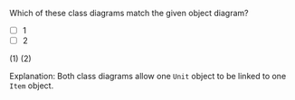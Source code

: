 <panel header="{{ icon_Q_A }} Which class diagrams match the object diagram?">

Which of these class diagrams match the given object diagram?

<pic eager src="{{baseUrl}}/uml/miscellaneous/objectVsClassDiagrams/images/exerciseDiagram.png" height="330" />
<p/>

- [ ] 1
- [ ] 2

<panel type="seamless" header="{{ icon_A }} Answer" minimized>

(1) (2)

Explanation: Both class diagrams allow one `Unit` object to be linked to one `Item` object.

</panel>
</panel>
